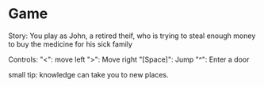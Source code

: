 # Game
Story: 
You play as John, a retired theif, who is trying to steal enough money to buy the medicine for his sick family

Controls:
"<": move left
">": Move right
"[Space]": Jump
"^": Enter a door

small tip: knowledge can take you to new places.
